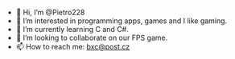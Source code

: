 - 👋 Hi, I’m @Pietro228
- 👀 I’m interested in programming apps, games and I like gaming.
- 🌱 I’m currently learning C and C#.
- 💞️ I’m looking to collaborate on our FPS game.
- 📫 How to reach me: bxc@post.cz

<!---
Pietro228/Pietro228 is a ✨ special ✨ repository because its `README.md` (this file) appears on your GitHub profile.
You can click the Preview link to take a look at your changes.
--->

